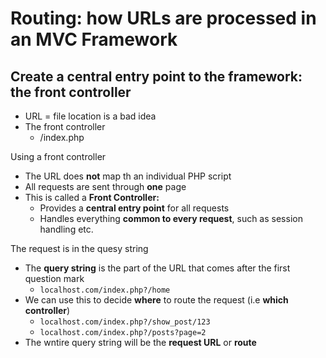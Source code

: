 # Routing: how URLs are processed in an MVC Framework

## Create a central entry point to the framework: the front controller

- URL = file location is a bad idea
- The front controller
  - /index.php

Using a front controller

- The URL does **not** map th an individual PHP script
- All requests are sent through **one** page
- This is called a **Front Controller:**
  - Provides a **central entry point** for all requests
  - Handles everything **common to every request**, such as session handling etc.

The request is in the quesy string

- The **query string** is the part of the URL that comes after the first question mark 
  - `localhost.com/index.php?/home`
- We can use this to decide **where** to route the request (i.e **which controller**)
  - `localhost.com/index.php?/show_post/123`
  - `localhost.com/index.php?/posts?page=2`
- The wntire query string will be the **request URL** or **route**